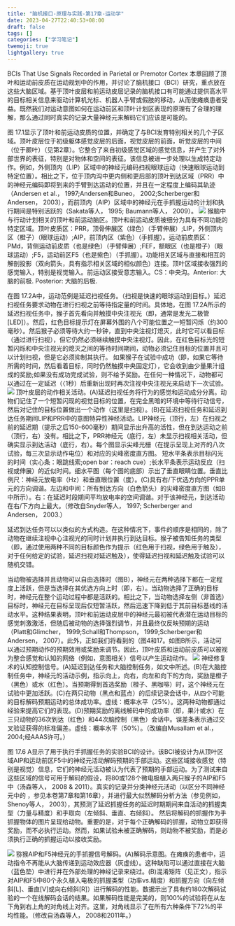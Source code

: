 ```yaml
---
title: "脑机接口-原理与实践-第17章-运动学"
date: 2023-04-27T22:40:53+08:00
draft: false
tags: []
categories: ["学习笔记"]
twemoji: true
lightgallery: true
---
```


BCIs That Use Signals Recorded in Parietal or Premotor Cortex
本章回顾了顶叶和运动前皮质在运动规划中的作用，并讨论了脑机接口（BCI）研究，重点放在这些大脑区域。基于顶叶皮层和前运动皮层记录的脑机接口有可能通过提供高水平的目标相关信息来驱动计算机光标、机器人手臂或假肢的移动，从而使瘫痪患者受益。既然我们对运动意图如何在运动前区和顶叶计划区表现的原理有了合理的理解，那么通过同时真实的记录大量神经元来解码它们应该是可能的。

图 17.1显示了顶叶和前运动皮质的位置，并确定了与BCI发育特别相关的几个子区域。顶叶皮层位于初级躯体感觉皮层的后面，视觉皮层的前面，听觉皮层的中间（位于颞叶）（见第2章）。它整合了来自初级感觉区域的感觉信息，并产生了对外部世界的表征，特别是对物体和空间的表征。该信息被进一步处理以生成特定动作。例如，外侧顶内（LIP）区域中的神经元编码扫视眼球运动（快速眼球运动到特定位置）。相比之下，位于顶内沟中更内侧和更后部的顶叶到达区域（PRR）中的神经元编码即将到来的手臂到达运动的位置，并且在一定程度上编码其轨迹（Andersen et al.， 1997;Andersen和Buneo， 2002;Scherberger和Andersen， 2003），而前顶内（AIP）区域中的神经元在手抓握运动的计划和执行期间是特别活跃的（Sakata等人， 1995; Baumann等人， 2009）。
![](./image/2023-04-27-23-01-23.png)
猴脑中与行动计划相关的顶叶和前运动脑区。顶叶和前运动皮质被细分为具有不同功能的特定区域。顶叶皮质区：PRR，顶骨伸展区（绿色）（手臂伸展）;LIP，外侧顶内区（橙子）（眼球运动）;AIP，前顶内区（紫色）（手抓握）。运动前皮质区：PMd，背侧运动前皮质（也是绿色）（手臂伸展）;FEF，额眼区（也是橙子）（眼球运动）;F5，运动前区F5（也是紫色）（手抓握）。功能相关区域与直接和相互的解剖投影（双向箭头，具有指示相关区域的相似颜色）连接。顶叶区域接收强烈的感觉输入，特别是视觉输入。前运动区接受意志输入。CS：中央沟。Anterior: 大脑的前极. Posterior: 大脑的后极.

在图 17.2A中，运动范例是延迟扫视任务。（扫视是快速的眼球运动到目标。）延迟扫视任务要求动物在进行扫视之前等待指定量的时间。具体地，在图 17.2A所示的延迟扫视任务中，猴子首先看向并触摸中央注视光（即，通常是发光二极管[LED]）。然后，红色目标提示灯在屏幕外围的八个可能位置之一短暂闪烁（约300毫秒）。然后猴子必须等待大约一秒钟，直到中央注视灯熄灭，此时它可以看目标（通过进行扫视），但它仍然必须继续触摸中央注视灯。因此，在红色目标光的短暂闪烁和中央注视光的熄灭之间的等待时间期间，动物必须记住目标的位置并且可以计划扫视，但是它必须抑制其执行。 如果猴子在试验中成功（即，如果它等待所需的时间，然后看着目标，同时仍然触摸中央固定灯），它会收到由少量果汁组成的奖励;如果没有成功完成试验，则不给予奖励。在任何一种情况下，动物都可以通过在一定延迟（〈1秒）后重新出现时再次注视中央注视光来启动下一次试验。
![](./image/2023-04-27-23-03-05.png)
顶叶皮层的动作相关活动。(A)延迟扫视任务将行为的感觉和运动成分分离。动物们记住了一个短暂闪现的视觉目标的位置，在完全黑暗的环境中等待行动信号，然后对记住的目标位置做出一个动作（这里是扫视）。(B)在延迟扫视任务和延迟到达任务期间LIP和PRR中的意图特异性神经活动。LIP神经元（顶行，左）在扫视之前的延迟期（提示之后150-600毫秒）期间显示出升高的活性，但在到达运动之前（顶行，右）没有。相比之下，PRR神经元（底行，左）未显示扫视相关活动，但确实显示到达活动（底行，右）。每个图显示尖峰光栅（在提示呈现上对齐的八次试验，每三次显示动作电位）和对应的尖峰密度直方图。 短水平条表示目标闪光的时间（实心条：眼跳线索;open bar：reach cue）;长水平条表示运动反应（扫视或伸展）的近似时间。细水平图（每个图的底部）示出了垂直眼睛位置。垂直比例尺：神经元放电率（Hz）和垂直眼位置（度）。(C)具有右/下优选方向的PPR单元的方向调谐。左边和中间：所有到达方向（白色箭头）的尖峰密度直方图（如B中所示）。右：在延迟时段期间平均放电率的空间调谐。对于该神经元，到达活动在右/下方向上最大。（修改自Snyder等人， 1997; Scherberger and Andersen， 2003.）


延迟到达任务可以以类似的方式构造。在这种情况下，事件的顺序是相同的，除了动物在继续注视中心注视光的同时计划并执行到达目标。猴子被告知任务的类型（即，通过使用两种不同的目标颜色作为提示（红色用于扫视，绿色用于触及），对于任何给定的试验，延迟扫视对延迟触及），使得延迟扫视和延迟触及试验可以随机交错。


当动物被选择并且动物可以自由选择时（图B），神经元在两种选择下都在一定程度上活跃，但是当选择在其优选方向上时（即，右）。当动物选择了正确的目标时，神经元在整个运动过程中都是活跃的。相比之下，当动物选择左侧（非首选）目标时，神经元在目标呈现后仅短暂活跃，然后迅速下降到低于其前目标基线的活动水平。这种结果表明，顶叶和前运动皮层中的神经元最初被代表潜在运动目标的感觉刺激激活，但随后被动物的选择强烈调节，并且最终仅反映预期的运动（Platt和Glimcher， 1999;Schall和Thompson， 1999;Scherberger和Andersen， 2007）。此外，正如我们将看到的（图4和17。如图B所示，活动可以通过预期动作的预期效用或奖励来调节。因此，顶叶皮质和运动前皮质可以被视为整合感觉和认知的网络（例如，意图相关）信号以产生运动动作。
![](./image/2023-04-27-23-07-47.png)
神经修复术的认知控制信号。(A)延迟到达任务和大脑控制任务，如文中所述。(B)在大脑控制任务中，神经元的活动示例，指示向上，向右，向左和向下的方向，奖励是橙子（黑色）或水（红色）。当预期得到首选奖励（橙子、黑咖啡）时，这个神经元在试验中更加活跃。(C)在两只动物（黑点和蓝点）的后续记录会话中，从四个可能的目标解码预期运动的总体成功率。虚线：概率水平（25%）。这两种动物都通过经验来提高它们的表现。(D)预期奖励的离线解码中的成功率（即，果汁或水）在三只动物的36次到达（红色）和44次脑控制（黑色）会话中。误差条表示通过交叉验证获得的标准偏差。虚线：概率水平（50%）。（改编自Musallam et al.， 2004;经AAAS许可。）


图 17.6 A显示了用于执行手抓握任务的实验BCI的设计。该BCI被设计为从顶叶区域AIP和运动前区F5中的神经元活动解码预期的手部运动。这些区域接收感觉（特别是视觉）信息，它们的神经元活动被认为代表了预期的手部运动。为了测试来自这些区域的信号可用于解码的假设，将80或128个微电极植入两只猴子的AIP和F5中（汤森等人， 2008 & 2011）。真实的记录并分类神经元活动（以区分不同神经元中的 ，参见本卷第7章和第16章），并进行最大似然解码分析方法（参见例如，Shenoy等人， 2003），其预测了延迟抓握任务的延迟时期期间来自活动的抓握类型（力量与精度）和手取向（左倾斜、垂直、右倾斜）。 然后将解码的抓握作为手抓握物体的图片呈现给动物。重要的是，对于每个正确解码的抓握，动物立即获得奖励，而不必执行运动。然而，如果试验未被正确解码，则动物不被奖励，而是必须执行正确的抓握运动以接收奖励。

![](./image/2023-04-27-23-08-25.png)
猕猴AIP和F5神经元的手抓握信号解码。(A)解码示意图。在瘫痪的患者中，运动指令不再能从大脑传递到运动效应器（灰虚线）。这种缺陷可以通过直接在大脑（蓝色垫）中进行并在外部处理的神经记录来绕过。(B)混淆矩阵（见正文），指示对AIP和F5中80个永久植入电极的抓握类型（功率vs.精度）和抓握方向（向左倾斜[L]、垂直[V]或向右倾斜[R]）进行解码的性能。数据示出了具有约180次解码试验的一个在线解码会话的结果。如果解码性能是完美的，则100%的试验将在从左下角到右上角的对角线上对齐。这里，对角线显示了在所有六种条件下72%的平均性能。（修改自汤森等人， 2008和2011年。）